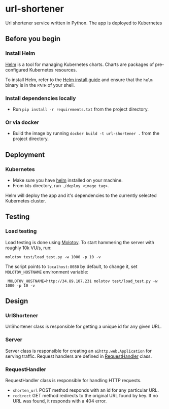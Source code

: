 # url-shortener

Url shortener service written in Python.
The app is deployed to Kubernetes

## Before you begin

### Install Helm
[Helm](https://helm.sh/) is a tool for managing Kubernetes charts. Charts are packages of pre-configured Kubernetes resources.

To install Helm, refer to the [Helm install guide](https://github.com/helm/helm#install) and ensure that the `helm` binary is in the `PATH` of your shell.

### Install dependencies locally

* Run `pip install -r requirements.txt` from the project directory.

### Or via docker

* Build the image by running `docker build -t url-shortener .` from the project directory. 

## Deployment

### Kubernetes

* Make sure you have [helm](#install-helm) installed on your machine.
* From `k8s` directory, run `./deploy <image tag>.` 

Helm will deploy the app and it's dependencies to the currently selected Kubernetes cluster.

## Testing

### Load testing

Load testing is done using [Molotov](https://molotov.readthedocs.io/en/stable/). 
To start hammering the server with roughly 10k VU/s, run: 

```
molotov test/load_test.py -w 1000 -p 10 -v
```   

The script points to `localhost:8080` by default, to change it, set `MOLOTOV_HOSTNAME` environment variable:

```
 MOLOTOV_HOSTNAME=http://34.89.107.231 molotov test/load_test.py -w 1000 -p 10 -v
```

## Design

### UrlShortener

UrlShortener class is responsible for getting a unique id for any given URL.

### Server

Server class is responsible for creating an `aihttp.web.Application` for serving traffic. Request handlers are defined in [RequestHandler](#requesthandler) class.

### RequestHandler

RequestHandler class is responsible for handling HTTP requests.

* `shorten_url` POST method responds with an id for any particular URL.
* `redirect` GET method redirects to the original URL found by key. If no URL was found, it responds with a 404 error.